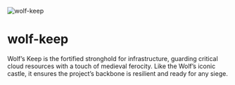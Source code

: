 ![wolf-keep](https://github.com/user-attachments/assets/f0827a16-43bc-43db-9246-72662dd42586)
# wolf-keep

Wolf’s Keep is the fortified stronghold for infrastructure, guarding critical cloud resources with a touch of medieval ferocity. Like the Wolf’s iconic castle, it ensures the project’s backbone is resilient and ready for any siege.
